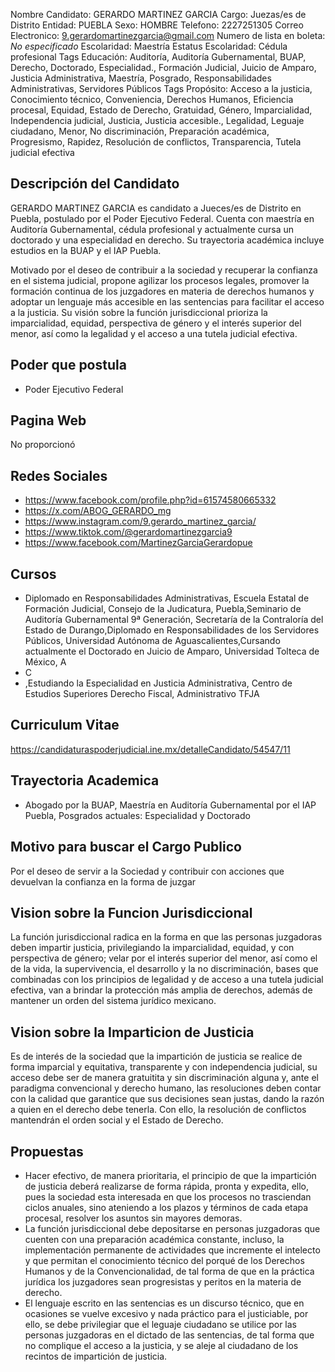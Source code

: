 Nombre Candidato: GERARDO MARTINEZ GARCIA
Cargo: Juezas/es de Distrito
Entidad: PUEBLA
Sexo: HOMBRE
Telefono: 2227251305
Correo Electronico: 9.gerardomartinezgarcia@gmail.com
Numero de lista en boleta: *No especificado*
Escolaridad: Maestría
Estatus Escolaridad: Cédula profesional
Tags Educación: Auditoría, Auditoría Gubernamental, BUAP, Derecho, Doctorado, Especialidad., Formación Judicial, Juicio de Amparo, Justicia Administrativa, Maestría, Posgrado, Responsabilidades Administrativas, Servidores Públicos
Tags Propósito: Acceso a la justicia, Conocimiento técnico, Conveniencia, Derechos Humanos, Eficiencia procesal, Equidad, Estado de Derecho, Gratuidad, Género, Imparcialidad, Independencia judicial, Justicia, Justicia accesible., Legalidad, Leguaje ciudadano, Menor, No discriminación, Preparación académica, Progresismo, Rapidez, Resolución de conflictos, Transparencia, Tutela judicial efectiva


## Descripción del Candidato 

GERARDO MARTINEZ GARCIA es candidato a Jueces/es de Distrito en Puebla, postulado por el Poder Ejecutivo Federal. Cuenta con maestría en Auditoría Gubernamental, cédula profesional y actualmente cursa un doctorado y una especialidad en derecho. Su trayectoria académica incluye estudios en la BUAP y el IAP Puebla.

Motivado por el deseo de contribuir a la sociedad y recuperar la confianza en el sistema judicial, propone agilizar los procesos legales, promover la formación continua de los juzgadores en materia de derechos humanos y adoptar un lenguaje más accesible en las sentencias para facilitar el acceso a la justicia. Su visión sobre la función jurisdiccional prioriza la imparcialidad, equidad, perspectiva de género y el interés superior del menor, así como la legalidad y el acceso a una tutela judicial efectiva.


## Poder que postula

- Poder Ejecutivo Federal


## Pagina Web

No proporcionó


## Redes Sociales

- https://www.facebook.com/profile.php?id=61574580665332
- https://x.com/ABOG_GERARDO_mg
- https://www.instagram.com/9.gerardo_martinez_garcia/
- https://www.tiktok.com/@gerardomartinezgarcia9
- https://www.facebook.com/MartinezGarciaGerardopue


## Cursos

- Diplomado en Responsabilidades Administrativas, Escuela Estatal de Formación Judicial, Consejo de la Judicatura, Puebla,Seminario de Auditoría Gubernamental 9ª Generación, Secretaría de la Contraloría del Estado de Durango,Diplomado en Responsabilidades de los Servidores Públicos, Universidad Autónoma de Aguascalientes,Cursando actualmente el Doctorado en Juicio de Amparo, Universidad Tolteca de México, A
- C
- ,Estudiando la Especialidad en Justicia Administrativa, Centro de Estudios Superiores Derecho Fiscal, Administrativo TFJA


## Curriculum Vitae

https://candidaturaspoderjudicial.ine.mx/detalleCandidato/54547/11


## Trayectoria Academica

- Abogado por la BUAP, Maestría en Auditoría Gubernamental por el IAP Puebla, Posgrados actuales: Especialidad y Doctorado


## Motivo para buscar el Cargo Publico

Por el deseo de servir a la Sociedad y contribuir con acciones que devuelvan la confianza en la forma de juzgar


## Vision sobre la Funcion Jurisdiccional

La función jurisdiccional radica en la forma en que las personas juzgadoras deben impartir justicia, privilegiando la imparcialidad, equidad, y con perspectiva de género; velar por el interés superior del menor, así como el de la vida, la supervivencia, el desarrollo y la no discriminación, bases que combinadas con los principios de legalidad y de acceso a una tutela judicial efectiva, van a brindar la protección más amplia de derechos, además de mantener un orden del sistema jurídico mexicano.


## Vision sobre la Imparticion de Justicia

Es de interés de la sociedad que la impartición de justicia se realice de forma imparcial y equitativa, transparente y con independencia judicial, su acceso debe ser de manera gratuitita y sin discriminación alguna y, ante el paradigma convencional y derecho humano, las resoluciones deben contar con la calidad que garantice que sus decisiones sean justas, dando la razón a quien en el derecho debe tenerla. Con ello, la resolución de conflictos mantendrán el orden social y el Estado de Derecho.


## Propuestas

- Hacer efectivo, de manera prioritaria, el principio de que la impartición de justicia deberá realizarse de forma rápida, pronta y expedita, ello, pues la sociedad esta interesada en que los procesos no trasciendan ciclos anuales, sino ateniendo a los plazos y términos de cada etapa procesal, resolver los asuntos sin mayores demoras.
- La función jurisdiccional debe depositarse en personas juzgadoras que cuenten con una preparación académica constante, incluso, la implementación permanente de actividades que incremente el intelecto y que permitan el conocimiento técnico del porqué de los Derechos Humanos y de la Convencionalidad, de tal forma de que en la práctica jurídica los juzgadores sean progresistas y peritos en la materia de derecho.
- El lenguaje escrito en las sentencias es un discurso técnico, que en ocasiones se vuelve excesivo y nada práctico para el justiciable, por ello, se debe privilegiar que el leguaje ciudadano se utilice por las personas juzgadoras en el dictado de las sentencias, de tal forma que no complique el acceso a la justicia, y se aleje al ciudadano de los recintos de impartición de justicia.

